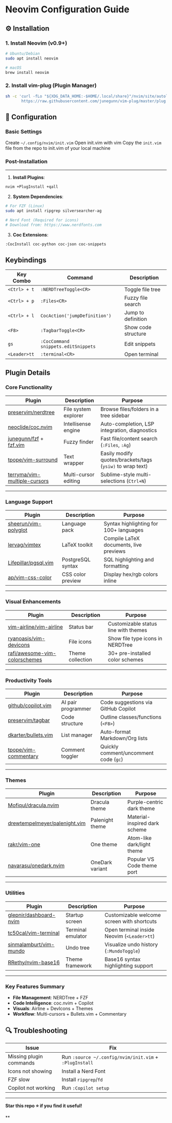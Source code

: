 
# Neovim Configuration Guide


## ⚙️ Installation

### 1. Install Neovim (v0.9+)
```bash
# Ubuntu/Debian
sudo apt install neovim

# macOS
brew install neovim
```

### 2. Install vim-plug (Plugin Manager)

```bash
sh -c 'curl -fLo "${XDG_DATA_HOME:-$HOME/.local/share}"/nvim/site/autoload/plug.vim --create-dirs\
       https://raw.githubusercontent.com/junegunn/vim-plug/master/plug.vim'
```



## 🔧 Configuration

### Basic Settings

Create `~/.config/nvim/init.vim` 
Open init.vim with vim
Copy the `init.vim` file from the repo to init.vim of your local machine

### Post-Installation
---------------

1.  **Install Plugins**:

```bash
nvim +PlugInstall +qall
```
2.  **System Dependencies**:
```bash
# For FZF (Linux)
sudo apt install ripgrep silversearcher-ag

# Nerd Font (Required for icons)
# Download from: https://www.nerdfonts.com
```

3.  **Coc Extensions**:

```bash
:CocInstall coc-python coc-json coc-snippets
```



## Keybindings

| Key Combo | Command | Description |
| --- | --- | --- |
| `<Ctrl> + t` | `:NERDTreeToggle<CR>` | Toggle file tree |
| `<Ctrl> + p` | `:Files<CR>` | Fuzzy file search |
| `<Ctrl> + l` | `CocAction('jumpDefinition')` | Jump to definition |
| `<F8>` | `:TagbarToggle<CR>` | Show code structure |
| `gs` | `:CocCommand snippets.editSnippets` | Edit snippets |
| `<Leader>tt` | `:terminal<CR>` | Open terminal |

## Plugin Details

### Core Functionality

| Plugin | Description | Purpose |
|--------|-------------|---------|
| [preservim/nerdtree](https://github.com/preservim/nerdtree) | File system explorer | Browse files/folders in a tree sidebar |
| [neoclide/coc.nvim](https://github.com/neoclide/coc.nvim) | Intellisense engine | Auto-completion, LSP integration, diagnostics |
| [junegunn/fzf](https://github.com/junegunn/fzf) + [fzf.vim](https://github.com/junegunn/fzf.vim) | Fuzzy finder | Fast file/content search (`:Files`, `:Ag`) |
| [tpope/vim-surround](https://github.com/tpope/vim-surround) | Text wrapper | Easily modify quotes/brackets/tags (`ysiw)` to wrap text) |
| [terryma/vim-multiple-cursors](https://github.com/terryma/vim-multiple-cursors) | Multi-cursor editing | Sublime-style multi-selections (`Ctrl+N`) |

---

### Language Support

| Plugin | Description | Purpose |
|--------|-------------|---------|
| [sheerun/vim-polyglot](https://github.com/sheerun/vim-polyglot) | Language pack | Syntax highlighting for 100+ languages |
| [lervag/vimtex](https://github.com/lervag/vimtex) | LaTeX toolkit | Compile LaTeX documents, live previews |
| [Lifepillar/pgsql.vim](https://github.com/Lifepillar/pgsql.vim) | PostgreSQL syntax | SQL highlighting and formatting |
| [ap/vim-css-color](https://github.com/ap/vim-css-color) | CSS color preview | Display hex/rgb colors inline |

---

### Visual Enhancements

| Plugin | Description | Purpose |
|--------|-------------|---------|
| [vim-airline/vim-airline](https://github.com/vim-airline/vim-airline) | Status bar | Customizable status line with themes |
| [ryanoasis/vim-devicons](https://github.com/ryanoasis/vim-devicons) | File icons | Show file type icons in NERDTree |
| [rafi/awesome-vim-colorschemes](https://github.com/rafi/awesome-vim-colorschemes) | Theme collection | 30+ pre-installed color schemes |

---

### Productivity Tools

| Plugin | Description | Purpose |
|--------|-------------|---------|
| [github/copilot.vim](https://github.com/github/copilot.vim) | AI pair programmer | Code suggestions via GitHub Copilot |
| [preservim/tagbar](https://github.com/preservim/tagbar) | Code structure | Outline classes/functions (`<F8>`) |
| [dkarter/bullets.vim](https://github.com/dkarter/bullets.vim) | List manager | Auto-format Markdown/Org lists |
| [tpope/vim-commentary](https://github.com/tpope/vim-commentary) | Comment toggler | Quickly comment/uncomment code (`gc`) |

---

### Themes

| Plugin | Description | Purpose |
|--------|-------------|---------|
| [Mofiqul/dracula.nvim](https://github.com/Mofiqul/dracula.nvim) | Dracula theme | Purple-centric dark theme |
| [drewtempelmeyer/palenight.vim](https://github.com/drewtempelmeyer/palenight.vim) | Palenight theme | Material-inspired dark scheme |
| [rakr/vim-one](https://github.com/rakr/vim-one) | One theme | Atom-like dark/light theme |
| [navarasu/onedark.nvim](https://github.com/navarasu/onedark.nvim) | OneDark variant | Popular VS Code theme port |

---

### Utilities

| Plugin | Description | Purpose |
|--------|-------------|---------|
| [glepnir/dashboard-nvim](https://github.com/glepnir/dashboard-nvim) | Startup screen | Customizable welcome screen with shortcuts |
| [tc50cal/vim-terminal](https://github.com/tc50cal/vim-terminal) | Terminal emulator | Open terminal inside Neovim (`<Leader>tt`) |
| [sinmalamburt/vim-mundo](https://github.com/sinmalamburt/vim-mundo) | Undo tree | Visualize undo history (`:MundoToggle`) |
| [RRethy/nvim-base16](https://github.com/RRethy/nvim-base16) | Theme framework | Base16 syntax highlighting support |

---

### Key Features Summary
- **File Management**: NERDTree + FZF
- **Code Intelligence**: coc.nvim + Copilot
- **Visuals**: Airline + DevIcons + Themes
- **Workflow**: Multi-cursors + Bullets.vim + Commentary

🔍 Troubleshooting
------------------

| Issue | Fix |
| --- | --- |
| Missing plugin commands | Run `:source ~/.config/nvim/init.vim` + `:PlugInstall` |
| Icons not showing | Install a Nerd Font |
| FZF slow | Install `ripgrep`/`fd` |
| Copilot not working | Run `:Copilot setup` |

* * * * *

**Star this repo ⭐ if you find it useful!**

**
